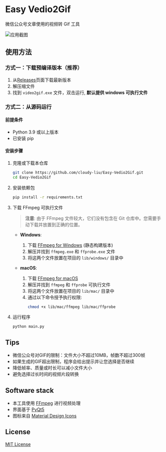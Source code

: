 # Easy Vedio2Gif 

微信公众号文章使用的视频转 Gif 工具

![应用截图](https://github.com/Easy-Vedio2Gif/Easy-Vedio2Gif/raw/main/screenshots/app.png)


## 使用方法

### 方式一：下载预编译版本（推荐）

1. 从[Releases](https://github.com/Easy-Vedio2Gif/Easy-Vedio2Gif/releases)页面下载最新版本
2. 解压缩文件
3. 找到 `video2gif.exe` 文件，双击运行, **默认提供 windows 可执行文件**

### 方式二：从源码运行

#### 前提条件

- Python 3.9 或以上版本
- 已安装 pip

#### 安装步骤

1. 克隆或下载本仓库
   ```bash
   git clone https://github.com/cloudy-liu/Easy-Vedio2Gif.git
   cd Easy-Vedio2Gif
   ```

2. 安装依赖包
   ```bash
   pip install -r requirements.txt
   ```

3. 下载 FFmpeg 可执行文件
   > **注意**: 由于 FFmpeg 文件较大，它们没有包含在 Git 仓库中。您需要手动下载并放置到正确的位置。

   - **Windows**:
     1. 下载 [FFmpeg for Windows](https://www.ffmpeg.org/download.html#build-windows) (静态构建版本)
     2. 解压并找到 `ffmpeg.exe` 和 `ffprobe.exe` 文件
     3. 将这两个文件放置在项目的 `lib/windows/` 目录中

   - **macOS**:
     1. 下载 [FFmpeg for macOS](https://www.ffmpeg.org/download.html#build-mac)
     2. 解压并找到 `ffmpeg` 和 `ffprobe` 可执行文件
     3. 将这两个文件放置在项目的 `lib/mac/` 目录中
     4. 通过以下命令授予执行权限:
        ```bash
        chmod +x lib/mac/ffmpeg lib/mac/ffprobe
        ```

4. 运行程序
   ```bash
   python main.py
   ```

## Tips

- 微信公众号对GIF的限制：文件大小不超过10MB，帧数不超过300帧
- 如果生成的GIF超出限制，程序会给出提示并让您选择是否继续
- 降低帧率、质量或时长可以减小文件大小
- 避免选择过长时间的视频片段转换

## Software stack

- 本工具使用 [FFmpeg](https://ffmpeg.org/) 进行视频处理
- 界面基于 [PyQt5](https://www.riverbankcomputing.com/software/pyqt/)
- 图标来自 [Material Design Icons](https://materialdesignicons.com/)

## License

[MIT License](LICENSE)